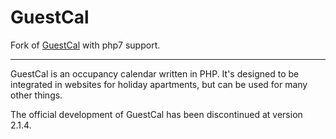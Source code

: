 # GuestCal
Fork of [GuestCal](https://sourceforge.net/projects/guestcal/) with php7 support.

-----

GuestCal is an occupancy calendar written in PHP. It's designed to be integrated in websites for holiday apartments, but can be used for many other things.

The official development of GuestCal has been discontinued at version 2.1.4. 
